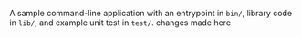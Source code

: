 A sample command-line application with an entrypoint in `bin/`, library code
in `lib/`, and example unit test in `test/`.
changes made here